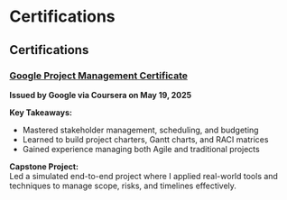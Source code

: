 # Certifications
## Certifications

### [Google Project Management Certificate](https://coursera.org/verify/professional-cert/K1K2Q7EJK67C)
**Issued by Google via Coursera on May 19, 2025**

**Key Takeaways:**
- Mastered stakeholder management, scheduling, and budgeting
- Learned to build project charters, Gantt charts, and RACI matrices
- Gained experience managing both Agile and traditional projects

**Capstone Project:**  
Led a simulated end-to-end project where I applied real-world tools and techniques to manage scope, risks, and timelines effectively.
